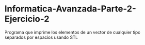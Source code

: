 # Informatica-Avanzada-Parte-2-Ejercicio-2
Programa que imprime los elementos de un vector de cualquier tipo separados por espacios usando STL
